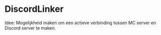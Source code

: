 # DiscordLinker
Idee: Mogelijkheid maken om een actieve verbinding tussen MC server en Discord server te maken.

